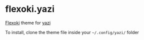 # flexoki.yazi

[Flexoki](https://github.com/kepano/flexoki) theme for [yazi](https://github.com/sxyazi/yazi)

To install, clone the theme file inside your `~/.config/yazi/` folder
